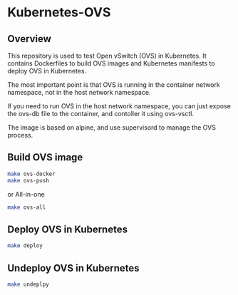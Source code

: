 # Kubernetes-OVS

## Overview

This repository is used to test Open vSwitch (OVS) in Kubernetes. It contains Dockerfiles to build OVS images and Kubernetes manifests to deploy OVS in Kubernetes.

The most important point is that OVS is running in the container network namespace, not in the host network namespace.

If you need to run OVS in the host network namespace, you can just expose the ovs-db file to the container, and contoller it using ovs-vsctl.

The image is based on alpine, and use supervisord to manage the OVS process.

## Build OVS image

```bash
make ovs-docker
make ovs-push
```

or All-in-one

```bash
make ovs-all
```

## Deploy OVS in Kubernetes

```bash
make deploy
```

## Undeploy OVS in Kubernetes

```bash
make undeplpy
```